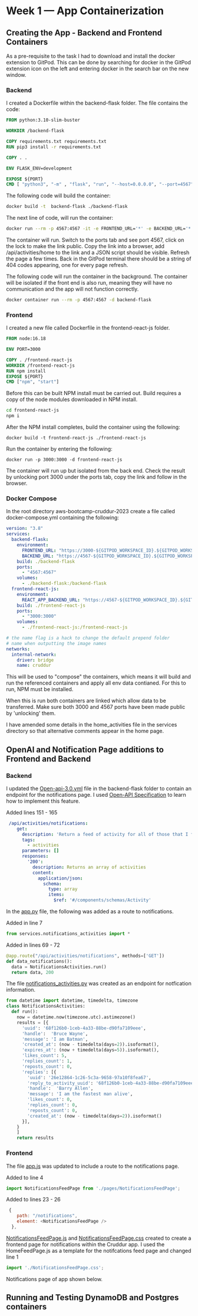 # Week 1 — App Containerization


## Creating the App - Backend and Frontend Containers

As a pre-requisite to the task I had to download and install the docker extension to GitPod.
This can be done by searching for docker in the GitPod extension icon on the left and entering docker in the search bar on the new window. 


### Backend 

I created a Dockerfile within the backend-flask folder. The file contains the code:

```dockerfile
FROM python:3.10-slim-buster

WORKDIR /backend-flask

COPY requirements.txt requirements.txt
RUN pip3 install -r requirements.txt

COPY . .

ENV FLASK_ENV=development

EXPOSE ${PORT}
CMD [ "python3", "-m" , "flask", "run", "--host=0.0.0.0", "--port=4567"]
```

The following code will build the container:

```sh
docker build -t  backend-flask ./backend-flask
```

The next line of code, will run the container:
```sh
docker run --rm -p 4567:4567 -it -e FRONTEND_URL='*' -e BACKEND_URL='*' backend-flask
```

The container will run. Switch to the ports tab and see port 4567, click on the lock to make the link public. Copy the link into a browser, add /api/activities/home to the link and a JSON script should be visible. Refresh the page a few times. Back in the GitPod terminal there should be a string of 404 codes appearing, one for every page refresh. 

The following code will run the container in the background. The container will be isolated if the front end is also run, meaning they will have no communication and the app will not function correctly. 

```sh
docker container run --rm -p 4567:4567 -d backend-flask
```


### Frontend

I created a new file called Dockerfile in the frontend-react-js folder.

```dockerfile
FROM node:16.18

ENV PORT=3000

COPY . /frontend-react-js
WORKDIR /frontend-react-js
RUN npm install
EXPOSE ${PORT}
CMD ["npm", "start"]
```

Before this can be built NPM install must be carried out. Build requires a copy of the node modules downloaded in NPM install. 

```sh
cd frontend-react-js
npm i
```

After the NPM install completes, build the container using the following:

```
docker build -t frontend-react-js ./frontend-react-js
```

Run the container by entering the following:

```
docker run -p 3000:3000 -d frontend-react-js
```

The container will run up but isolated from the back end. Check the result by unlocking port 3000 under the ports tab, copy the link and follow in the browser. 

### Docker Compose
In the root directory aws-bootcamp-cruddur-2023 create a file called docker-compose.yml containing the following:
```yml
version: "3.8"
services:
  backend-flask:
    environment:
      FRONTEND_URL: "https://3000-${GITPOD_WORKSPACE_ID}.${GITPOD_WORKSPACE_CLUSTER_HOST}"
      BACKEND_URL: "https://4567-${GITPOD_WORKSPACE_ID}.${GITPOD_WORKSPACE_CLUSTER_HOST}"
    build: ./backend-flask
    ports:
      - "4567:4567"
    volumes:
      - ./backend-flask:/backend-flask
  frontend-react-js:
    environment:
      REACT_APP_BACKEND_URL: "https://4567-${GITPOD_WORKSPACE_ID}.${GITPOD_WORKSPACE_CLUSTER_HOST}"
    build: ./frontend-react-js
    ports:
      - "3000:3000"
    volumes:
      - ./frontend-react-js:/frontend-react-js

# the name flag is a hack to change the default prepend folder
# name when outputting the image names
networks: 
  internal-network:
    driver: bridge
    name: cruddur
```

This will be used to "compose" the containers, which means it will build and run the referenced containers and apply all env data contianed. 
For this to run, NPM must be installed. 

When this is run both containers are linked which allow data to be transferred. Make sure both 3000 and 4567 ports have been made public by 'unlocking' them. 

I have amended some details in the home_activities file in the services directory so that alternative comments appear in the home page.

## OpenAI and Notification Page additions to Frontend and Backend

### Backend

I updated the [Open-api-3.0.yml](https://github.com/Rhyspew/aws-bootcamp-cruddur-2023/blob/Week1(Test)/backend-flask/openapi-3.0.yml) file in the backend-flask folder to contain an endpoint for the notifications page. 
I used [Open-API Specification](https://swagger.io/specification/) to learn how to implement this feature. 

Added lines 151 - 165
```yml
 /api/activities/notifications:
    get:
      description: 'Return a feed of activity for all of those that I follow'
      tags:
        - activities
      parameters: []
      responses:
        '200':
          description: Returns an array of activities
          content:
            application/json:
              schema:
                type: array
                items:
                  $ref: '#/components/schemas/Activity'
``` 

In the [app.py](https://github.com/Rhyspew/aws-bootcamp-cruddur-2023/blob/Week1(Test)/backend-flask/app.py) file, the following was added as a route to  notifications. 

Added in line 7

```py
from services.notifications_activities import *
```

Added in lines 69 - 72

```py
@app.route("/api/activities/notifications", methods=['GET'])
def data_notifications():
  data = NotificationsActivities.run()
  return data, 200
```

The file [notifications_activities.py](https://github.com/Rhyspew/aws-bootcamp-cruddur-2023/blob/Week1(Test)/backend-flask/services/notifications_activities.py) was created as an endpoint for notfication information. 

```py
from datetime import datetime, timedelta, timezone
class NotificationsActivities:
  def run():
    now = datetime.now(timezone.utc).astimezone()
    results = [{
      'uuid': '68f126b0-1ceb-4a33-88be-d90fa7109eee',
      'handle':  'Bruce Wayne',
      'message': 'I am Batman',
      'created_at': (now - timedelta(days=2)).isoformat(),
      'expires_at': (now + timedelta(days=5)).isoformat(),
      'likes_count': 5,
      'replies_count': 1,
      'reposts_count': 0,
      'replies': [{
        'uuid': '26e12864-1c26-5c3a-9658-97a10f8fea67',
        'reply_to_activity_uuid': '68f126b0-1ceb-4a33-88be-d90fa7109eee',
        'handle':  'Barry Allen',
        'message': 'I am the fastest man alive',
        'likes_count': 0,
        'replies_count': 0,
        'reposts_count': 0,
        'created_at': (now - timedelta(days=2)).isoformat()
      }],
    }
    ]
    return results
```


### Frontend

The file [app.js](https://github.com/Rhyspew/aws-bootcamp-cruddur-2023/blob/Week1(Test)/frontend-react-js/src/App.js) was updated to include a route to the notifications page. 

Added to line 4

```js
import NotificationsFeedPage from './pages/NotificationsFeedPage';
```
Added to lines 23 - 26

```js
 {
    path: "/notifications",
    element: <NotificationsFeedPage />
  },
  ```

[NotificationsFeedPage.js](https://github.com/Rhyspew/aws-bootcamp-cruddur-2023/blob/Week1(Test)/frontend-react-js/src/pages/NotificationsFeedPage.js) and [NotificationsFeedPage.css](https://github.com/Rhyspew/aws-bootcamp-cruddur-2023/blob/Week1(Test)/frontend-react-js/src/pages/NotificationsFeedPage.js) created to create a frontend page for notifications within the Cruddur app. I used the HomeFeedPage.js as a template for the notifcations feed page and changed line 1

```js
import './NotificationsFeedPage.css';
```
Notifications page of app shown below. 


## Running and Testing DynamoDB and Postgres containers 





